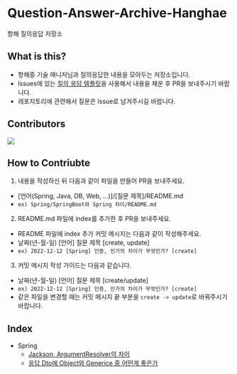 # Question-Answer-Archive-Hanghae
항해 질의응답 저장소

## What is this?
- 항해중 기술 매니저님과 질의응답한 내용을 모아두는 저장소입니다.
- Issues에 있는 [질의 응답 템플릿](https://github.com/yanJuicy/Question-Answer-Archive-Hanghae/issues/2)을 사용해서 내용을 채운 후 PR을 보내주시기 바랍니다.
- 레포지토리에 관련해서 질문은 Issue로 남겨주시길 바랍니다.

## Contributors
<a href="https://github.com/yanJuicy/Question-Answer-Archive-Hanghae/graphs/contributors">
  <img src="https://contrib.rocks/image?repo=yanJuicy/Question-Answer-Archive-Hanghae" />
</a>


## How to Contriubte
1. 내용을 작성하신 뒤 다음과 같이 파일을 만들어 PR을 보내주세요.
- [언어(Spring, Java, DB, Web, ...)]/[질문 제목]/README.md
- `ex) Spring/SpringBoot와 Spring 차이/README.md`

2. README.md 파일에 index를 추가한 후 PR을 보내주세요.
- README 파일에 index 추가 커밋 메시지는 다음과 같이 작성해주세요.
- 날짜(년-월-일) [언어] 질문 제목 [create, update]
- `ex) 2022-12-12 [Spring] 인증, 인가의 차이가 무엇인가? [create]`

3. 커밋 메시지 작성 가이드는 다음과 같습니다.
- 날짜(년-월-일) [언어] 질문 제목 [create/update]
- `ex) 2022-12-12 [Spring] 인증, 인가의 차이가 무엇인가? [create]`
- 같은 파일을 변경할 때는 커밋 메시지 끝 부분을 `create -> update`로 바꿔주시기 바랍니다.

## Index
- Spring
  - [Jackson, ArgumentResolver의 차이](https://github.com/yanJuicy/Question-Answer-Archive-Hanghae/tree/main/Spring/Jackson%EA%B3%BC%20ArgumentReolver%EC%9D%98%20%EC%B0%A8%EC%9D%B4)
  - [응답 Dto에 Object와 Generice 중 어떤게 좋은가](https://github.com/yanJuicy/Question-Answer-Archive-Hanghae/tree/main/Spring/%EC%9D%91%EB%8B%B5%20Dto%EC%97%90%20Object%EC%99%80%20Generice%20%EC%A4%91%20%EC%96%B4%EB%96%A4%EA%B2%8C%20%EC%A2%8B%EC%9D%80%EA%B0%80)
